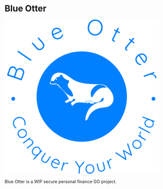 # Blue Otter

![Blue Otter Logo](/app/static/blue-otter-high-resolution-logo-transparent.png)

Blue Otter is a WIP secure personal finance GO project.

